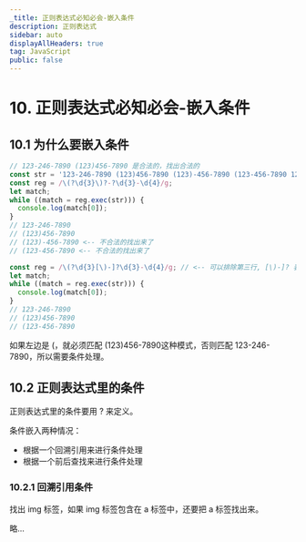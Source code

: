 ```yaml
---
_title: 正则表达式必知必会-嵌入条件
description: 正则表达式
sidebar: auto
displayAllHeaders: true
tag: JavaScript
public: false
---
```


# 10. 正则表达式必知必会-嵌入条件

## 10.1 为什么要嵌入条件

```js
// 123-246-7890 (123)456-7890 是合法的，找出合法的
const str = '123-246-7890 (123)456-7890 (123)-456-7890 (123-456-7890 1234567890 123 456 7890';
const reg = /\(?\d{3}\)?-?\d{3}-\d{4}/g;
let match;
while ((match = reg.exec(str))) {
  console.log(match[0]);
}
// 123-246-7890
// (123)456-7890
// (123)-456-7890 <-- 不合法的找出来了
// (123-456-7890 <-- 不合法的找出来了
```

```js
const reg = /\(?\d{3}[\)-]?\d{3}-\d{4}/g; // <-- 可以排除第三行, [\)-]? 表示 括号 和 - 只能出现一个
let match;
while ((match = reg.exec(str))) {
  console.log(match[0]);
}
// 123-246-7890
// (123)456-7890
// (123-456-7890
```

如果左边是 (，就必须匹配 (123)456-7890这种模式，否则匹配 123-246-7890，所以需要条件处理。

## 10.2 正则表达式里的条件

正则表达式里的条件要用 ? 来定义。

条件嵌入两种情况：

- 根据一个回溯引用来进行条件处理
- 根据一个前后查找来进行条件处理

### 10.2.1 回溯引用条件

找出 img 标签，如果 img 标签包含在 a 标签中，还要把 a 标签找出来。

略...